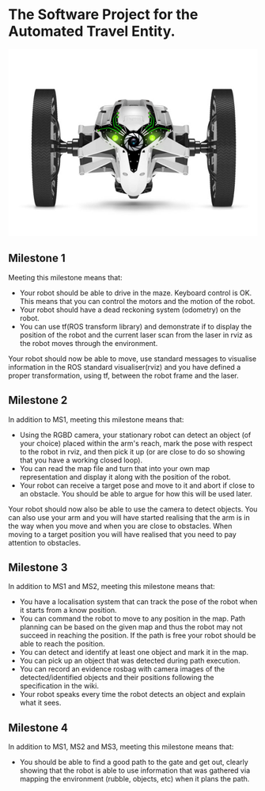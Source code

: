 # The Software Project for the Automated Travel Entity.

![alt text](automated.jpg)


## Milestone 1

Meeting this milestone means that:

- Your robot should be able to drive in the maze. Keyboard control is OK. This means that you can control the motors and the motion of the robot.
- Your robot should have a dead reckoning system (odometry) on the robot.
- You can use tf(ROS transform library) and demonstrate if to display the position of the robot and the current laser scan from the laser in rviz as the robot moves through the environment.

Your robot should now be able to move, use standard messages to visualise information in the ROS standard visualiser(rviz) and you have defined a proper transformation, using tf, between the robot frame and the laser.


## Milestone 2

In addition to MS1, meeting this milestone means that:

- Using the RGBD camera, your stationary robot can detect an object (of your choice) placed within the arm's reach, mark the pose with respect to the robot in rviz, and then pick it up (or are close to do so showing that you have a working closed loop).
- You can read the map file and turn that into your own map representation and display it along with the position of the robot.
- Your robot can receive a target pose and move to it and abort if close to an obstacle. You should be able to argue for how this will be used later.

Your robot should now also be able to use the camera to detect objects. You can also use your arm and you will have started realising that the arm is in the way when you move and when you are close to obstacles. When moving to a target position you will have realised that you need to pay attention to obstacles.

## Milestone 3

In addition to MS1 and MS2, meeting this milestone means that:

- You have a localisation system that can track the pose of the robot when it starts from a know position.
- You can command the robot to move to any position in the map. Path planning can be based on the given map and thus the robot may not succeed in reaching the position. If the path is free your robot should be able to reach the position.
- You can detect and identify at least one object and mark it in the map.
- You can pick up an object that was detected during path execution.
- You can record an evidence rosbag with camera images of the detected/identified objects and their positions following the specification in the wiki.
- Your robot speaks every time the robot detects an object and explain what it sees.

## Milestone 4

In addition to MS1, MS2 and MS3, meeting this milestone means that:

- You should be able to find a good path to the gate and get out, clearly showing that the robot is able to use information that was gathered via mapping the environment (rubble, objects, etc) when it plans the path.





